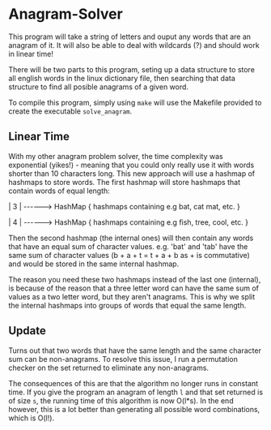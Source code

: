 # Anagram-Solver 
This program will take a string of letters and ouput any words that are an anagram of it.
It will also be able to deal with wildcards (?) and should work in linear time!

There will be two parts to this program, seting up a data structure to store all english words in
the linux dictionary file, then searching that data structure to find all posible anagrams of a
given word.

To compile this program, simply using `make` will use the Makefile provided to create the executable `solve_anagram`.

## Linear Time
With my other anagram problem solver, the time complexity was exponential (yikes!) - meaning that
you could only really use it with words shorter than 10 characters long. This new approach will
use a hashmap of hashmaps to store words. The first hashmap will store hashmaps that contain 
words of equal length:


| 3 | ------> HashMap {  hashmaps containing e.g bat, cat mat, etc. }

 

| 4 | ------> HashMap {  hashmaps containing e.g fish, tree, cool, etc. }
            
 Then the second hashmap (the internal ones) will then contain any words that have an equal sum 
 of character values. e.g. 'bat' and 'tab' have the same sum of character values 
 (b + a + t = t + a + b as + is commutative) and would be stored in the same internal hashmap.
 
 The reason you need these two hashmaps instead of the last one (internal), is because of the reason that a three letter word can have the same sum of values as a two letter word, but they aren't anagrams. This is why we split the internal hashmaps into groups of words that equal the same length.
 
## Update

Turns out that two words that have the same length and the same character sum can be non-anagrams.
To resolve this issue, I run a permutation checker on the set returned to eliminate any non-anagrams.

The consequences of this are that the algorithm no longer runs in constant time. If you give the 
program an anagram of length `l` and that set returned is of size `s`, the running time of this
algorithm is now O(l\*s). In the end however, this is a lot better than generating all possible
word combinations, which is O(l!).
 
